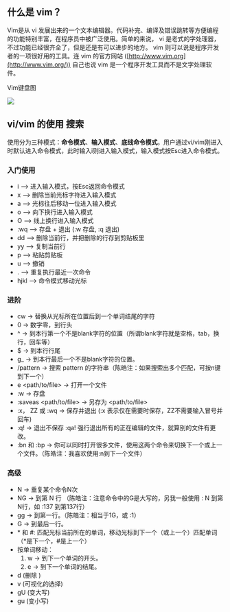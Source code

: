 ## 什么是 vim？

Vim是从 vi 发展出来的一个文本编辑器。代码补完、编译及错误跳转等方便编程的功能特别丰富，在程序员中被广泛使用。简单的来说， vi 是老式的字处理器，不过功能已经很齐全了，但是还是有可以进步的地方。 vim 则可以说是程序开发者的一项很好用的工具。连 vim 的官方网站 ([http://www.vim.org](http://www.vim.org/)) 自己也说 vim 是一个程序开发工具而不是文字处理软件。

Vim键盘图

![](vivim\vivim.png)



## vi/vim 的使用  搜索

使用分为三种模式：**命令模式**、**输入模式**、**底线命令模式**。用户通过vi/vim刚进入时默认进入命令模式，此时输入i则进入输入模式，输入模式按Esc进入命令模式。

### 入门使用

- i —> 进入输入模式，按Esc返回命令模式
- x —> 删除当前光标字符进入输入模式
- a —> 光标往后移动一位进入输入模式
- o —> 向下换行进入输入模式
- O —> 线上换行进入输入模式
- :wq —> 存盘 + 退出 (:w 存盘, :q 退出) 
- dd —> 删除当前行，并把删除的行存到剪贴板里
- yy —> 复制当前行
- p —>  粘贴剪贴板
- u  —>  撤销
- .  —>  重复执行最近一次命令
- hjkl —>  命令模式移动光标

### 进阶

- cw → 替换从光标所在位置后到一个单词结尾的字符
- 0 → 数字零，到行头
- ^ → 到本行第一个不是blank字符的位置（所谓blank字符就是空格，tab，换行，回车等）
- $ → 到本行行尾
- g_ → 到本行最后一个不是blank字符的位置。
- /pattern → 搜索 pattern 的字符串（陈皓注：如果搜索出多个匹配，可按n键到下一个）
- e <path/to/file> → 打开一个文件
- :w → 存盘
- :saveas <path/to/file> → 另存为 <path/to/file>
- :x， ZZ 或 :wq → 保存并退出 (:x 表示仅在需要时保存，ZZ不需要输入冒号并回车)
- :q! → 退出不保存 :qa! 强行退出所有的正在编辑的文件，就算别的文件有更改。
- :bn 和 :bp → 你可以同时打开很多文件，使用这两个命令来切换下一个或上一个文件。（陈皓注：我喜欢使用:n到下一个文件）

### 高级

- N<command> → 重复某个命令N次
- NG → 到第 N 行 （陈皓注：注意命令中的G是大写的，另我一般使用 : N 到第N行，如 :137 到第137行）
- gg → 到第一行。（陈皓注：相当于1G，或 :1）
- G → 到最后一行。
- \* 和 #:  匹配光标当前所在的单词，移动光标到下一个（或上一个）匹配单词（*是下一个，#是上一个）
- 按单词移动：
  1. w → 到下一个单词的开头。
  2. e → 到下一个单词的结尾。
- d (删除 )
- v (可视化的选择)
- gU (变大写)
- gu (变小写)